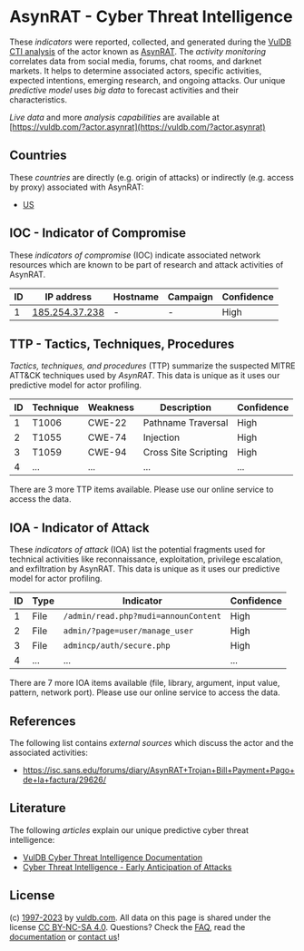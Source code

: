 # AsynRAT - Cyber Threat Intelligence

These _indicators_ were reported, collected, and generated during the [VulDB CTI analysis](https://vuldb.com/?kb.cti) of the actor known as [AsynRAT](https://vuldb.com/?actor.asynrat). The _activity monitoring_ correlates data from social media, forums, chat rooms, and darknet markets. It helps to determine associated actors, specific activities, expected intentions, emerging research, and ongoing attacks. Our unique _predictive model_ uses _big data_ to forecast activities and their characteristics.

_Live data_ and more _analysis capabilities_ are available at [https://vuldb.com/?actor.asynrat](https://vuldb.com/?actor.asynrat)

## Countries

These _countries_ are directly (e.g. origin of attacks) or indirectly (e.g. access by proxy) associated with AsynRAT:

* [US](https://vuldb.com/?country.us)

## IOC - Indicator of Compromise

These _indicators of compromise_ (IOC) indicate associated network resources which are known to be part of research and attack activities of AsynRAT.

ID | IP address | Hostname | Campaign | Confidence
-- | ---------- | -------- | -------- | ----------
1 | [185.254.37.238](https://vuldb.com/?ip.185.254.37.238) | - | - | High

## TTP - Tactics, Techniques, Procedures

_Tactics, techniques, and procedures_ (TTP) summarize the suspected MITRE ATT&CK techniques used by _AsynRAT_. This data is unique as it uses our predictive model for actor profiling.

ID | Technique | Weakness | Description | Confidence
-- | --------- | -------- | ----------- | ----------
1 | T1006 | CWE-22 | Pathname Traversal | High
2 | T1055 | CWE-74 | Injection | High
3 | T1059 | CWE-94 | Cross Site Scripting | High
4 | ... | ... | ... | ...

There are 3 more TTP items available. Please use our online service to access the data.

## IOA - Indicator of Attack

These _indicators of attack_ (IOA) list the potential fragments used for technical activities like reconnaissance, exploitation, privilege escalation, and exfiltration by AsynRAT. This data is unique as it uses our predictive model for actor profiling.

ID | Type | Indicator | Confidence
-- | ---- | --------- | ----------
1 | File | `/admin/read.php?mudi=announContent` | High
2 | File | `admin/?page=user/manage_user` | High
3 | File | `admincp/auth/secure.php` | High
4 | ... | ... | ...

There are 7 more IOA items available (file, library, argument, input value, pattern, network port). Please use our online service to access the data.

## References

The following list contains _external sources_ which discuss the actor and the associated activities:

* https://isc.sans.edu/forums/diary/AsynRAT+Trojan+Bill+Payment+Pago+de+la+factura/29626/

## Literature

The following _articles_ explain our unique predictive cyber threat intelligence:

* [VulDB Cyber Threat Intelligence Documentation](https://vuldb.com/?kb.cti)
* [Cyber Threat Intelligence - Early Anticipation of Attacks](https://www.scip.ch/en/?labs.20201022)

## License

(c) [1997-2023](https://vuldb.com/?kb.changelog) by [vuldb.com](https://vuldb.com/?kb.about). All data on this page is shared under the license [CC BY-NC-SA 4.0](https://creativecommons.org/licenses/by-nc-sa/4.0/). Questions? Check the [FAQ](https://vuldb.com/?kb.faq), read the [documentation](https://vuldb.com/?kb) or [contact us](https://vuldb.com/?contact)!
